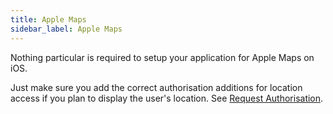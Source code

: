 ```yaml
---
title: Apple Maps
sidebar_label: Apple Maps
---
```


Nothing particular is required to setup your application for Apple Maps on iOS.

Just make sure you add the correct authorisation additions for location access if you plan to display the user's location. See [Request Authorisation](request-authorisation.mdx).
